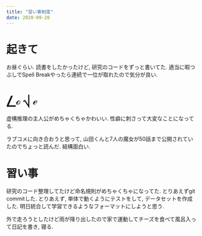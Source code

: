 ```yaml
---
title: "習い事制度"
date: 2020-09-20
---
```


# 起きて
お昼ぐらい. 読書をしたかったけど, 研究のコードをずっと書いてた. 適当に暇つぶしでSpell Breakやったら連続で一位が取れたので気分が良い.

# ⎳ℴ ⎷ ℯ
虚構推理の主人公がめちゃくちゃかわいい. 性癖に刺さって大変なことになってる.

ラブコメに向き合おうと思って, 山田くんと7人の魔女が50話まで公開されていたのでちょっと読んだ. 結構面白い.

# 習い事
研究のコード整理してたけど命名規則がめちゃくちゃになってた. とりあえずgit commitした. とりあえず, 単体で動くようにテストをして, データセットを作成した. 明日統合して学習できるようなフォーマットにしようと思う.

外で走ろうとしたけど雨が降り出したので家で運動してチーズを食べて風呂入って日記を書き, 寝る.